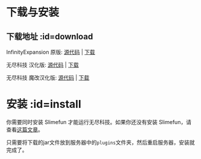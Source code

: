 # 下载与安装

## 下载地址 :id=download

InfinityExpansion 原版: [源代码](https://github.com/Mooy1/InfinityExpansion) | [下载](https://thebusybiscuit.github.io/builds/Mooy1/InfinityExpansion/master/)

无尽科技 汉化版: [源代码](https://github.com/baoad/InfinityExpansion) | [下载](https://builds.guizhanss.net/baoad/InfinityExpansion/master)

无尽科技 魔改汉化版: [源代码](https://github.com/SlimefunGuguProject/InfinityExpansion-changed-CN) | [下载](https://builds.guizhanss.net/SlimefunGuguProject/InfinityExpansion-changed-CN/master)

# 安装 :id=install

你需要同时安装 Slimefun 才能运行无尽科技。如果你还没有安装 Slimefun，请查看[这篇文章](https://slimefun-wiki.guizhanss.cn/Installing-Slimefun)。

只需要将下载的jar文件放到服务器中的`plugins`文件夹，然后重启服务器，安装就完成了。
